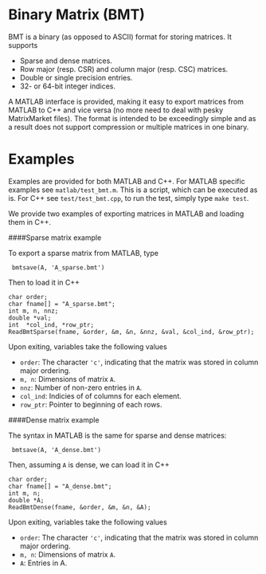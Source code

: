 Binary Matrix (BMT) 
==================

BMT is a binary (as opposed to ASCII) format for storing matrices. It supports

+ Sparse and dense matrices.
+ Row major (resp. CSR) and column major (resp. CSC) matrices.
+ Double or single precision entries.
+ 32- or 64-bit integer indices.

A MATLAB interface is provided, making it easy to export matrices from MATLAB to C++ and vice versa (no more need to deal with pesky MatrixMarket files). The format is intended to be exceedingly simple and as a result does not support compression or multiple matrices in one binary.

Examples
========
Examples are provided for both MATLAB and C++. For MATLAB specific examples see `matlab/test_bmt.m`. This is a script, which can be executed as is. For C++ see `test/test_bmt.cpp`, to run the test, simply type `make test`.

We provide two examples of exporting matrices in MATLAB and loading them in C++. 

####Sparse matrix example


To export a sparse matrix from MATLAB, type
```
 bmtsave(A, 'A_sparse.bmt')
```
Then to load it in C++

```
char order;
char fname[] = "A_sparse.bmt";
int m, n, nnz;
double *val;
int  *col_ind, *row_ptr;
ReadBmtSparse(fname, &order, &m, &n, &nnz, &val, &col_ind, &row_ptr);
```
Upon exiting, variables take the following values
+ `order`: The character `'c'`, indicating that the matrix was stored in column major ordering.
+ `m, n`: Dimensions of matrix `A`.
+ `nnz`: Number of non-zero entries in `A`.
+ `col_ind`: Indicies of of columns for each element.
+ `row_ptr`: Pointer to beginning of each rows.


####Dense matrix example

The syntax in MATLAB is the same for sparse and dense matrices:
```
 bmtsave(A, 'A_dense.bmt')
```
Then, assuming `A` is dense, we can load it in C++

```
char order;
char fname[] = "A_dense.bmt";
int m, n;
double *A;
ReadBmtDense(fname, &order, &m, &n, &A);
```
Upon exiting, variables take the following values
+ `order`: The character `'c'`, indicating that the matrix was stored in column major ordering.
+ `m, n`: Dimensions of matrix `A`.
+ `A`: Entries in A.
